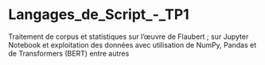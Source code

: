 # Langages_de_Script_-_TP1
Traitement de corpus et statistiques sur l’œuvre de Flaubert ; sur Jupyter Notebook et exploitation des données avec utilisation de NumPy, Pandas et de Transformers (BERT) entre autres
